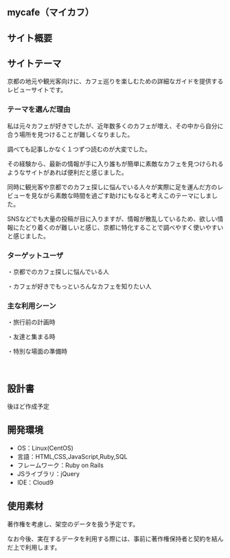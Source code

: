 # <!--mycafe（マイカフ）-->
## mycafe（マイカフ）

## サイト概要
## サイトテーマ
​京都の地元や観光客向けに、カフェ巡りを楽しむための詳細なガイドを提供するレビューサイトです。

### テーマを選んだ理由

私は元々カフェが好きでしたが、近年数多くのカフェが増え、その中から自分に合う場所を見つけることが難しくなりました。

調べても記事しかなく１つずつ読むのが大変でした。

その経験から、最新の情報が手に入り誰もが簡単に素敵なカフェを見つけられるようなサイトがあれば便利だと感じました。

同時に観光客や京都でのカフェ探しに悩んでいる人々が実際に足を運んだ方のレビューを見ながら素敵な時間を過ごす助けにもなると考えこのテーマにしました。

SNSなどでも大量の投稿が目に入りますが、情報が散乱しているため、欲しい情報にたどり着くのが難しいと感じ、京都に特化することで調べやすく使いやすいと感じました。
​
### ターゲットユーザ

・京都でのカフェ探しに悩んでいる人

・カフェが好きでもっといろんなカフェを知りたい人
​
### 主な利用シーン
・旅行前の計画時

・友達と集まる時

・特別な場面の準備時

​
## 設計書
後ほど作成予定 
​
## 開発環境
- OS：Linux(CentOS)
- 言語：HTML,CSS,JavaScript,Ruby,SQL
- フレームワーク：Ruby on Rails
- JSライブラリ：jQuery
- IDE：Cloud9
​
## 使用素材

著作権を考慮し、架空のデータを扱う予定です。

なお今後、実在するデータを利用する際には、事前に著作権保持者と契約を結んだ上で利用します。 